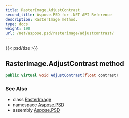 ```yaml
---
title: RasterImage.AdjustContrast
second_title: Aspose.PSD for .NET API Reference
description: RasterImage method. 
type: docs
weight: 190
url: /net/aspose.psd/rasterimage/adjustcontrast/
---
```

{{< psd/tize >}}
## RasterImage.AdjustContrast method

```csharp
public virtual void AdjustContrast(float contrast)
```

### See Also

* class [RasterImage](../)
* namespace [Aspose.PSD](../../rasterimage/)
* assembly [Aspose.PSD](../../../)



